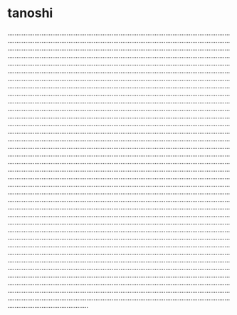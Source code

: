 # tanoshi

.............................................................................................................................................................................................................................................................................................................................................................................................................................................................................................................................................................................................................................................................................................................................................................................................................................................................................................................................................................................................................................................................................................................................................................................................................................................................................................................................................................................................................................................................................................................................................................................................................................................................................................................................................................................................................................................................................................................................................................................................................................................................................................................................................................................................................................................................................................................................................................................................................................................................................................................................................................................................................................................................................................................................................................................................................................................................................................................................................................................................................................................................................................................................................................................................................................................................................................................................................................................................................................................................................................................................................................................................................................................................................................................................................................................................................................................................................................................................................................................................................................................................................................................................................................................................................................................................................................................................................................................................................................................................................................................................................................................................................................................................................................
